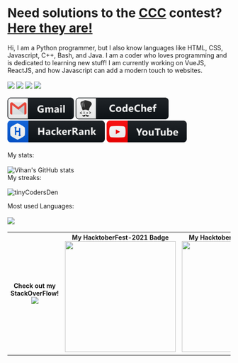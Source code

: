 # Need solutions to the [CCC](https://cemc.uwaterloo.ca/contests/ccc-cco.html) contest? [Here they are!](https://github.com/tinyCodersDen/CCC-Solutions)
Hi, I am a Python programmer, but I also know languages like HTML, CSS, Javascript, C++, Bash, and Java. I am a coder who loves programming and is dedicated to learning new stuff!  I am currently working on VueJS, ReactJS, and how Javascript can add a modern touch to websites.
<br>
<br>
![](https://komarev.com/ghpvc/?username=tinyCodersDen&color=blue)
![](https://img.shields.io/badge/OS-Windows&nbsp;11-informational?style=flat&logo=windows&logoColor=blue&color=0C7DBE)
![](https://img.shields.io/badge/Editor-VS&nbsp;Code-informational?style=flat&logo=visual-studio-code&logoColor=blue&color=0C7DBE)
![](https://img.shields.io/badge/Shell-Terminal-informational?style=flat&logo=windows-terminal&logoColor=blue&color=0C7DBE)
<br>
<br>
[<img src='https://raw.githubusercontent.com/MikeCodesDotNET/ColoredBadges/master/png/social/gmail%402x.png' height='49px'>](mailto:vihan.raval1@gmail.com)
[<img src='https://raw.githubusercontent.com/MikeCodesDotNET/ColoredBadges/master/png/dev/services/codechef%402x.png' width='210px'>](https://www.codechef.com/users/vihrav140)
[<img src='https://raw.githubusercontent.com/MikeCodesDotNET/ColoredBadges/master/png/dev/services/hackerrank%402x.png' width='220px'>](https://www.hackerrank.com/vihan_raval1)
[<img src='https://raw.githubusercontent.com/MikeCodesDotNET/ColoredBadges/master/png/streaming/youtube%402x.png' height='49px'>](https://www.youtube.com/channel/UCcYaT59XcMxI9X3UDlVkZDA)
<br>
<br>
My stats:
<br><br>
![Vihan's GitHub stats](https://github-readme-stats.vercel.app/api?username=tinycodersden&show_icons=true&count_private=true&rank_icon=github&hide_title=true&bg_color=30,e96443,904e95\&title_color=fff\&text_color=fff)
<br>
My streaks:
<br>
<p><img align="center" src="https://github-readme-streak-stats.herokuapp.com/?user=tinyCodersDen" alt="tinyCodersDen" /></p>
Most used Languages:
<br><br>
<img src="https://github-readme-stats.vercel.app/api/top-langs/?username=tinyCodersDen"/>
<table>
  <tr>
    <th>
<strong>Check out my StackOverFlow!</strong>
<br>
<a href="https://stackoverflow.com/users/16168925/viperstream/#gh-light-mode-only">
  <img src="https://github-readme-stackoverflow.vercel.app/?userID=16168925&theme=light" />
</a>

</th>
    <th>
      <strong>My HacktoberFest-2021 Badge</strong>
<br>
<a href="https://dev.to/badges"><img src="https://res.cloudinary.com/practicaldev/image/fetch/s--cm4PWdMq--/c_limit,f_auto,fl_progressive,q_80,w_375/https://dev-to-uploads.s3.amazonaws.com/uploads/badge/badge_image/131/hacktoberfest-2021-badge.png" style="width:250px;height:250px;" /></a>
    </th>
<th>
      <strong>My HacktoberFest-2022 Badge</strong>
<br>
<a href="https://dev.to/badges"><img src="https://res.cloudinary.com/practicaldev/image/fetch/s--rX-dH2o3--/c_limit,f_auto,fl_progressive,q_80,w_375/https://dev-to-uploads.s3.amazonaws.com/uploads/badge/badge_image/206/ht-badge.png" style="width:250px;height:250px;" /></a>
<th>
      <strong>My HacktoberFest-2023 Badge</strong>
<br>
<a href="https://dev.to/badges"><img src="https://res.cloudinary.com/practicaldev/image/fetch/s--Gy_9UkOa--/c_limit,f_auto,fl_progressive,q_80,w_375/https://dev-to-uploads.s3.amazonaws.com/uploads/badge/badge_image/243/Maintainer.png" style="width:250px;height:250px;" /></a>
  </tr>
   </table>
<!-- Here are some ideas to get you started:

- 🔭 I currently working on ...
- 🌱 I’m currently learning ...
- 👯 I’m looking to collaborate on ...
- 🤔 I’m looking for help with ...
- 💬 Ask me about ...
- 📫 How to reach me: ...
- 😄 Pronouns: ...
- ⚡ Fun fact: ...
--> -->
